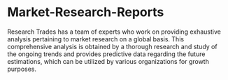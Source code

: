 # Market-Research-Reports
Research Trades has a team of experts who work on providing exhaustive analysis pertaining to market research on a global basis. This comprehensive analysis is obtained by a thorough research and study of the ongoing trends and provides predictive data regarding the future estimations, which can be utilized by various organizations for growth purposes.
